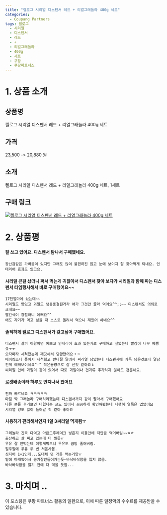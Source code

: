 ```yaml
---
title: "켈로그 시리얼 디스펜서 레드 + 리얼그래놀라 400g 세트"
categories:
  - Coupang Partners
tags: 켈로그
  - 시리얼
  - 디스펜서
  - 레드
  - +
  - 리얼그래놀라
  - 400g
  - 세트
  - 쿠팡
  - 쿠팡파트너스
---
```

# 1. 상품 소개
## 상품명
켈로그 시리얼 디스펜서 레드 + 리얼그래놀라 400g 세트

## 가격
23,500 -> 20,880 원

## 소개
켈로그 시리얼 디스펜서 레드 + 리얼그래놀라 400g 세트, 1세트

## 구매 링크
[![켈로그 시리얼 디스펜서 레드 + 리얼그래놀라 400g 세트](https://static.coupangcdn.com/image/affiliate/banner/d24f859407ed4d02b4569cf8b4e0f164@2x.jpg)](https://coupa.ng/bOXcYE)
# 2. 상품평

#### 잘 쓰고 있어요. 디스펜서 탐나서 구매했네요.
    장난감같은 가벼움이 있지만 그래도 많이 불편하진 않고 눈에 보이지 잘 찾아먹게 되네요. 인테리어 효과도 있고요.

#### 시리얼 큰걸 샀더니 퍼서 먹는게 귀찮아서 디스펜서 찾아 보다가 시리얼과 함께 파는 디스펜서 타임행사해서 바로 구매했어요~~
    17천얼마에 샀는데~~
    시리얼도 맛있고 과일도 냉동동결된거라 애가 그것만 골라 먹어요^^;;~~ 디스펜서도 의외로 크네요~~
    빨간색이 강렬하니 예뻐요^^
    애도 자기가 먹고 싶을 때 스스로 돌려서 먹으니 재밌어 하네요^^

#### 솔직하게 켈로그 디스펜서가 갖고싶어 구매했어요.
    디스펜서 살꺼 이왕이면 예쁘고 인테리어 효과 있는거로 구매하고 싶었는데 빨강이 너무 예쁨요ㅜㅜ
    오자마자 세척했는데 깨끗해서 당황했어요ㅋㅋ
    베이킹소다 풀어서 세척했고 반나절 말려서 씨리얼 담았는데 디스펜서에 가득 담은것보다 덜담긴게 예뻐보이네요^-^ 작은용량으로 잘 산것 같아요ㅎ
    씨리얼 안에 과일이 같이 있어서 따로 과일이나 견과류 추가하지 않아도 괜춘해요.

#### 로캣배송이라 하루도 안지나서 왔어요
    진짜 빠르네요 ㅋㅋㅋㅋㅋ
    마침 딱 그래놀라 구매하려했는데 디스펜서까지 같이 팔아서 구매했어요
    다른 분들 후기보면 더럽다는 글도 있어서 꼼꼼하게 확인해봤는데 다행히 얼룩은 없었어요
    시리얼 양도 많이 들어갈 것 같아 좋아요

#### 사용하기 편리해서인지 1일 3씨리얼 먹게됨ㅜ
    그레놀라 진즉 다먹고 아몬드후레이크 넣은지 이틀만에 저만큼 먹어버림~~ㅎㅎ
    출산하고 살 찌고 있는데 더 찔듯ㅠ
    우유 잘 안먹는데 이렇게먹으니 우유도 금방 줄어버림.
    일주일에 우유 두 번 처음사봄.
    심지어 1+1인데...도대체 몇 개를 먹는거얏ㅠ
    밑에 마개있어서 공기잘안들어가는듯~바삭바삭함을 잃지 않음.
    바삭바삭함을 잃기 전에 다 먹을 듯함...

# 3. 마치며 ..
이 포스팅은 쿠팡 파트너스 활동의 일환으로, 이에 따른 일정액의 수수료를 제공받을 수 있습니다.
